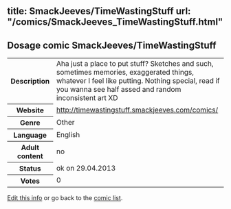 title: SmackJeeves/TimeWastingStuff
url: "/comics/SmackJeeves_TimeWastingStuff.html"
---
Dosage comic SmackJeeves/TimeWastingStuff
-----------------------------------------

<p id="msg"></p>
<script type="text/javascript">
if (window.location.search === '?edit_info_mail=sent_ok') {
  var elem = document.getElementById("msg");
  elem.innerHTML = 'Edited information sucessfully sent.';
  elem.className = 'ok';
}
</script>
<table class="comicinfo">
<tr>
<th>Description</th><td>Aha just a place to put stuff? Sketches and such, sometimes memories, exaggerated things, whatever I feel like putting. Nothing special, read if you wanna see half assed and random inconsistent art XD</td>
</tr>
<tr>
<th>Website</th><td><a href="http://timewastingstuff.smackjeeves.com/comics/">http://timewastingstuff.smackjeeves.com/comics/</a></td>
</tr>
<tr>
<th>Genre</th><td>Other</td>
</tr>
<tr>
<th>Language</th><td>English</td>
</tr>
<tr>
<th>Adult content</th><td>no</td>
</tr>
<tr>
<th>Status</th><td>ok on 29.04.2013</td>
</tr>
<tr>
<th>Votes</th><td>0</td>
</tr>
</table>

[Edit this info](SmackJeeves_TimeWastingStuff_edit.html) or go back to the [comic list](../comic-index.html).
